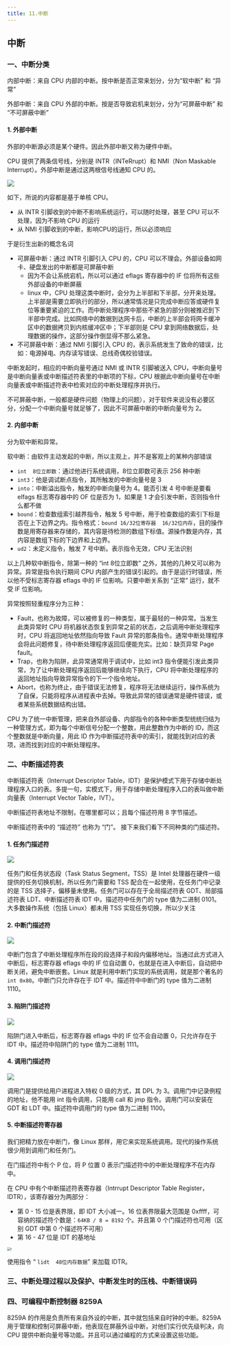 ```yaml
---
title: 11.中断
---
```


## 中断

### 一、中断分类

内部中断：来自 CPU 内部的中断。按中断是否正常来划分，分为“软中断” 和 “异常”

外部中断：来自 CPU 外部的中断。按是否导致宕机来划分，分为“可屏蔽中断” 和 “不可屏蔽中断”

#### 1. 外部中断

外部的中断源必须是某个硬件。因此外部中断又称为硬件中断。

CPU 提供了两条信号线，分别是 INTR（INTeRrupt）和 NMI（Non Maskable Interrupt）。外部中断是通过这两根信号线通知 CPU 的。

![](./image/CPU外部中断类型.png)

如下，所说的内容都是基于单核 CPU。

- 从 INTR 引脚收到的中断不影响系统运行，可以随时处理，甚至 CPU 可以不处理，因为不影响 CPU 的运行
- 从 NMI 引脚收到的中断，影响CPU的运行，所以必须响应

于是衍生出新的概念名词

- 可屏蔽中断：通过 INTR 引脚引入 CPU 的，CPU 可以不理会。外部设备如网卡、硬盘发出的中断都是可屏蔽中断
  - 因为不会让系统宕机，所以可以通过 eflags 寄存器中的 IF 位将所有这些外部设备的中断屏蔽
  - linux 中，CPU 处理这类中断时，会分为上半部和下半部，分开来处理。上半部是需要立即执行的部分，所以通常情况是只完成中断应答或硬件复位等重要紧迫的工作。而中断处理程序中那些不紧急的部分则被推迟到下半部中完成。比如网络中的数据到达网卡后，中断的上半部会将网卡缓冲区中的数据拷贝到内核缓冲区中；下半部则是 CPU 拿到网络数据后，处理数据的操作，这部分操作倒显得不那么紧急。
- 不可屏蔽中断：通过 NMI 引脚引入 CPU 的，表示系统发生了致命的错误，比如：电源掉电、内存读写错误、总线奇偶校验错误。

中断发起时，相应的中断向量号通过 NMI 或 INTR 引脚被送入 CPU，中断向量号是中断向量表或中断描述符表里的中断项的下标，CPU 根据此中断向量号在中断向量表或中断描述符表中检索对应的中断处理程序并执行。

不可屏蔽中断，一般都是硬件问题（物理上的问题），对于软件来说没有必要区分，分配一个中断向量号就足够了，因此不可屏蔽中断的中断向量号为 2。

#### 2. 内部中断

分为软中断和异常。

软中断：由软件主动发起的中断，所以主观上，并不是客观上的某种内部错误

- `int  8位立即数`：通过他进行系统调用，8位立即数可表示 256 种中断
- `int3`：他是调试断点指令，其所触发的中断向量号是 3
- `into`：中断溢出指令，触发的中断向量号为 4。能否引发 4 号中断是要看 elfags 标志寄存器中的 OF 位是否为 1，如果是 1 才会引发中断，否则指令什么都不做
- `bound`：检查数组索引越界指令，触发 5 号中断，用于检查数组的索引下标是否在上下边界之内。指令格式：`bound 16/32位寄存器  16/32位内存`，目的操作数是用寄存器来存储的，其内容是待检测的数组下标值。源操作数是内存，其内容是数组下标的下边界和上边界。
- `ud2`：未定义指令，触发 7 号中断。表示指令无效，CPU 无法识别

以上几种软中断指令，除第一种的 “int 8位立即数” 之外，其他的几种又可以称为异常。异常是指令执行期间 CPU 内部产生的错误引起的。由于是运行时错误，所以他不受标志寄存器 eflags 中的 IF 位影响。只要中断关系到 “正常” 运行，就不受 IF 位影响。

异常按照轻重程序分为三种：

-  Fault，也称为故障，可以被修复的一种类型，属于最轻的一种异常。当发生此类异常时 CPU 将机器状态恢复到异常之前的状态，之后调用中断处理程序时，CPU 将返回地址依然指向导致 Fault 异常的那条指令。通常中断处理程序会将此问题修复，待中断处理程序返回后便能充实。比如：缺页异常 Page fault。
- Trap，也称为陷阱，此异常通常用于调试中，比如 int3 指令便能引发此类异常，为了让中断处理程序返回后能够继续向下执行，CPU 将中断处理程序的返回地址指向导致异常指令的下一个指令地址。
- Abort，也称为终止，由于错误无法修复，程序将无法继续运行，操作系统为了自保，只能将程序从进程表中去掉。导致此异常的错误通常是硬件错误，或者某些系统数据结构出错。

CPU 为了统一中断管理，把来自外部设备、内部指令的各种中断类型统统归结为一种管理方式，即为每个中断信号分配一个整数，用此整数作为中断的 ID，而这个整数就是中断向量，用此 ID 作为中断描述符表中的索引，就能找到对应的表项，进而找到对应的中断处理程序。

### 二、中断描述符表

中断描述符表（Interrupt Descriptor Table，IDT）是保护模式下用于存储中断处理程序入口的表。多提一句，实模式下，用于存储中断处理程序入口的表叫做中断向量表（Interrupt Vector Table，IVT）。

中断描述符表地址不限制，在哪里都可以；且每个描述符用 8 字节描述。

中断描述符表中的 “描述符” 也称为 “门”。 接下来我们看下不同种类的门描述符。

#### 1. 任务门描述符

![](./image/任务门描述符.png)

任务门和任务状态段（Task Status Segment，TSS）是 Intel 处理器在硬件一级提供的任务切换机制，所以任务门需要和 TSS 配合在一起使用，在任务门中记录的是 TSS 选择子，偏移量未使用。任务门可以存在于全局描述符表 GDT、局部描述符表 LDT、中断描述符表 IDT 中。描述符中任务门的 type 值为二进制 0101。大多数操作系统（包括 Linux）都未用 TSS 实现任务切换，所以少关注

#### 2. 中断门描述符

![](./image/中断门描述符.png)

中断门包含了中断处理程序所在段的段选择子和段内偏移地址。当通过此方式进入中断后，标志寄存器 eflags 中的 IF 位自动置 0，也就是在进入中断后，自动把中断关闭，避免中断嵌套。Linux 就是利用中断门实现的系统调用，就是那个著名的 `int 0x80`。中断门只允许存在于 IDT 中。描述符中中断门的 type 值为二进制 1110。

#### 3. 陷阱门描述符

![](./image/陷阱门描述符.png)

陷阱门进入中断后，标志寄存器 eflags 中的 IF 位不会自动置 0，只允许存在于 IDT 中。描述符中陷阱门的 type 值为二进制 1111。

#### 4. 调用门描述符

![](./image/调用门描述符.png)

调用门是提供给用户进程进入特权 0 级的方式，其 DPL 为 3。调用门中记录例程的地址，他不能用 int 指令调用，只能用 call 和 jmp 指令。调用门可以安装在 GDT 和 LDT 中。描述符中调用门的 type 值为二进制 1100。

#### 5. 中断描述符寄存器

我们把精力放在中断门，像 Linux 那样，用它来实现系统调用。现代的操作系统很少用到调用门和任务门。

在门描述符中有个 P 位，将 P 位置 0 表示门描述符中的中断处理程序不在内存中。

在 CPU 中有个中断描述符表寄存器（Intrrupt Descriptor Table Register，IDTR），该寄存器分为两部分：

- 第 0 - 15 位是表界限，即 IDT 大小减一。16 位表界限最大范围是 0xffff，可容纳的描述符个数是：`64KB / 8 = 8192` 个。并且第 0 个门描述符也可用（区别 GDT 中第 0 个描述符不可用）
- 第 16 - 47 位是 IDT 的基地址

<img src="./image/中断描述符表寄存器.png" alt="t" style="zoom:50%;" />

使用指令 “ `lidt  48位内存数据`” 来加载 IDTR。

### 三、中断处理过程以及保护、中断发生时的压栈、中断错误码

### 四、可编程中断控制器 8259A

8259A 的作用是负责所有来自外设的中断，其中就包括来自时钟的中断。8259A 用于管理和控制可屏蔽中断，他表现在屏蔽外设中断，对他们实行优先级判决，向 CPU 提供中断向量号等功能。并且可以通过编程的方式来设置这些功能。



















